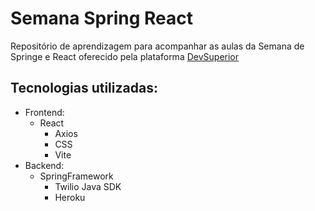 # Semana Spring React

Repositório de aprendizagem para acompanhar as aulas da Semana de Springe e React
oferecido pela plataforma [DevSuperior](https://www.devsuperior.com.br)

## Tecnologias utilizadas:

- Frontend:
  - React
	- Axios
	- CSS
	- Vite
- Backend:
  - SpringFramework
	- Twilio Java SDK
	- Heroku
